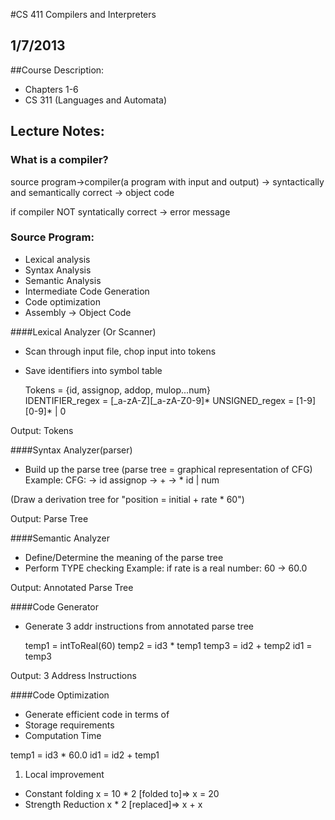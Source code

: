 #CS 411 Compilers and Interpreters
## 1/7/2013

##Course Description:
- Chapters 1-6
- CS 311 (Languages and Automata) 


## Lecture Notes:
### What is a compiler?

  source program->compiler(a program with input and output) -> syntactically
  and semantically correct -> object code

  if compiler NOT syntatically correct -> error message
  
### Source Program:
- Lexical analysis
- Syntax Analysis
- Semantic Analysis
- Intermediate Code Generation
- Code optimization
- Assembly -> Object Code

####Lexical Analyzer (Or Scanner)
- Scan through input file, chop input into tokens
- Save identifiers into symbol table

  Tokens = {id, assignop, addop, mulop...num}  
  IDENTIFIER_regex = [_a-zA-Z][_a-zA-Z0-9]*
  UNSIGNED_regex = [1-9][0-9]* | 0 

Output: Tokens

####Syntax Analyzer(parser)
- Build up the parse tree (parse tree = graphical representation of CFG)
Example:
  CFG:
  <AS>  -> id assignop <EXP>
  <EXP> -> <EXP> + <EXP>
        -> <EXP> * <EXP>
        id |
        num

(Draw a derivation tree for "position = initial + rate * 60")

Output: Parse Tree

####Semantic Analyzer
- Define/Determine the meaning of the parse tree
- Perform TYPE checking
Example: if rate is a real number:
  60 -> 60.0

Output: Annotated Parse Tree

####Code Generator
- Generate 3 addr instructions from annotated parse tree

  temp1 = intToReal(60)
  temp2 = id3 * temp1
  temp3 = id2 + temp2
  id1 = temp3

Output: 3 Address Instructions

####Code Optimization
- Generate efficient code in terms of 
 - Storage requirements
 - Computation Time

  temp1 = id3 * 60.0
  id1 = id2 + temp1

1. Local improvement
 - Constant folding
  x = 10 * 2 [folded to]=> x = 20
 - Strength Reduction
  x * 2 [replaced]=> x + x

